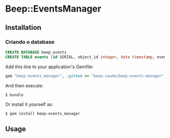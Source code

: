 # Beep::EventsManager



## Installation
### Criando o database
```sql
CREATE DATABASE beep_events
CREATE TABLE events (id SERIAL, object_id integer, date timestamp, event_data json, object_domain varchar(30), object_type varchar(30))
```

Add this line to your application's Gemfile:

```ruby
gem "beep-events_manager", :github => "beep-saude/beep-events-manager", :tag => "0.1.1"
```

And then execute:

    $ bundle

Or install it yourself as:

    $ gem install beep-events_manager

## Usage
